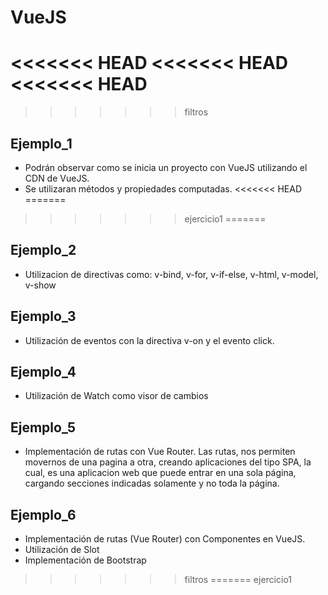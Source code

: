# VueJS
<<<<<<< HEAD
<<<<<<< HEAD
<<<<<<< HEAD
=======
>>>>>>> filtros

## Ejemplo_1

* Podrán observar como se inicia un proyecto con VueJS utilizando el CDN de VueJS.
* Se utilizaran métodos y propiedades computadas.
<<<<<<< HEAD
=======
>>>>>>> ejercicio1
=======

## Ejemplo_2

* Utilizacion de directivas como: v-bind, v-for, v-if-else, v-html, v-model, v-show

## Ejemplo_3

* Utilización de eventos con la directiva v-on y el evento click.

## Ejemplo_4

* Utilización de Watch como visor de cambios

## Ejemplo_5

* Implementación de rutas con Vue Router. Las rutas, nos permiten movernos de una pagina a otra, creando aplicaciones del tipo SPA, la cual, es una aplicacion web que puede entrar en una sola página, cargando secciones indicadas solamente y no toda la página. 

## Ejemplo_6

* Implementación de rutas (Vue Router) con Componentes en VueJS.
* Utilización de Slot
* Implementación de Bootstrap
>>>>>>> filtros
=======
>>>>>>> ejercicio1

